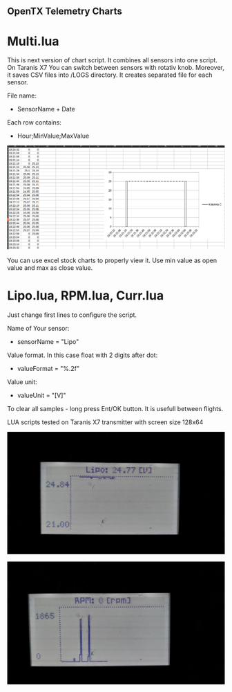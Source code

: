 ## OpenTX Telemetry Charts

# Multi.lua

This is next version of chart script. It combines all sensors into one script. On Taranis X7 You can switch between sensors with rotativ knob.
Moreover, it saves CSV files into /LOGS directory. It creates separated file for each sensor.

File name:
- SensorName + Date

Each row contains:
- Hour;MinValue;MaxValue

![CSV](https://github.com/g0rd0n2007/opentx-telemetry-charts/blob/main/Zrzut%20ekranu%20z%202023-10-07%2019-38-39.png)

You can use excel stock charts to properly view it. Use min value as open value and max as close value.



# Lipo.lua, RPM.lua, Curr.lua

Just change first lines to configure the script.

Name of Your sensor:
- sensorName = "Lipo"

Value format. In this case float with 2 digits after dot:
- valueFormat = "%.2f"

Value unit:
- valueUnit = "[V]"

To clear all samples - long press Ent/OK button. It is usefull between flights.

LUA scripts tested on Taranis X7 transmitter with screen size 128x64


![Lipo](https://github.com/g0rd0n2007/opentx-telemetry-charts/blob/main/20231006_211725.jpg)

![RPM](https://github.com/g0rd0n2007/opentx-telemetry-charts/blob/main/20231006_211733.jpg)
